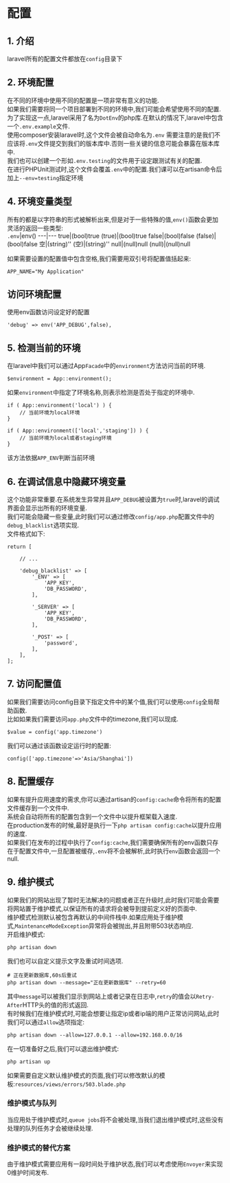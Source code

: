 # 配置  
## 1. 介绍
laravel所有的配置文件都放在`config`目录下
## 2. 环境配置  
在不同的环境中使用不同的配置是一项非常有意义的功能.  
如果我们需要将同一个项目部署到不同的环境中,我们可能会希望使用不同的配置.  
为了实现这一点,laravel采用了名为`DotEnv`的php库.在默认的情况下,laravel中包含一个`.env.example`文件.  
使用composer安装laravel时,这个文件会被自动命名为`.env`
需要注意的是我们不应该将`.env`文件提交到我们的版本库中.否则一些关键的信息可能会暴露在版本库中.  
我们也可以创建一个形如`.env.testing`的文件用于设定跟测试有关的配置.  
在进行PHPUnit测试时,这个文件会覆盖`.env`中的配置.我们课可以在artisan命令后加上`--env=testing`指定环境  
## 4. 环境变量类型  
所有的都是以字符串的形式被解析出来,但是对于一些特殊的值,`env()`函数会更加灵活的返回一些类型:  
`.env`|env()
---|---
true|(bool)true
(true)|(bool)true
false|(bool)false
(false)|(bool)false
空|(string)''
(空)|(string)''
null|(null)null
(null)|(null)null  

如果需要设置的配置值中包含空格,我们需要用双引号将配置值括起来:  
```
APP_NAME="My Application"
```
## 访问环境配置  
使用env函数访问设定好的配置
```
'debug' => env('APP_DEBUG',false),
```  
## 5. 检测当前的环境  
在laravel中我们可以通过App`Facade`中的`environment`方法访问当前的环境.  
```
$environment = App::environment();
```
如果`environment`中指定了环境名称,则表示检测是否处于指定的环境中.  
```
if ( App::environment('local') ) {
    // 当前环境为local环境
}

if ( App::environment(['local','staging']) ) {
    // 当前环境为local或者staging环境
}
```
该方法依据`APP_ENV`判断当前环境  
## 6. 在调试信息中隐藏环境变量  
这个功能非常重要.在系统发生异常并且`APP_DEBUG`被设置为`true`时,laravel的调试界面会显示出所有的环境变量.  
我们可能会隐藏一些变量,此时我们可以通过修改`config/app.php`配置文件中的`debug_blacklist`选项实现.  
文件格式如下:  
```
return [

    // ...

    'debug_blacklist' => [
        '_ENV' => [
            'APP_KEY',
            'DB_PASSWORD',
        ],

        '_SERVER' => [
            'APP_KEY',
            'DB_PASSWORD',
        ],

        '_POST' => [
            'password',
        ],
    ],
];
```  
## 7. 访问配置值  
如果我们需要访问config目录下指定文件中的某个值,我们可以使用`config`全局帮助函数.  
比如如果我们需要访问`app.php`文件中的timezone,我们可以现成.  
```
$value = config('app.timezone')
```
我们可以通过该函数设定运行时的配置:  
```
config(['app.timezone'=>'Asia/Shanghai'])
```  
## 8. 配置缓存  
如果有提升应用速度的需求,你可以通过artisan的`config:cache`命令将所有的配置文件缓存到一个文件中.  
系统会自动将所有的配置包含到一个文件中以提升框架载入速度.  
在production发布的时候,最好是执行一下`php artisan config:cache`以提升应用的速度.  
如果我们在发布的过程中执行了`config:cache`,我们需要确保所有的env函数只存在于配置文件中,一旦配置被缓存,`.env`将不会被解析,此时执行`env`函数会返回一个null.  
## 9. 维护模式  
如果我们的网站出现了暂时无法解决的问题或者正在升级时,此时我们可能会需要将网站置于维护模式,以保证所有的请求将会被导到提前定义好的页面中.  
维护模式检测默认被包含再默认的中间件栈中.如果应用处于维护模式,`MaintenanceModeException`异常将会被抛出,并且附带503状态响应.  
开启维护模式:  
```
php artisan down
```  
我们也可以自定义提示文字及重试时间选项.  
```
# 正在更新数据库,60s后重试
php artisan down --message="正在更新数据库" --retry=60
```  
其中`message`可以被我们显示到网站上或者记录在日志中,`retry`的值会以`Retry-After`HTTP头的值的形式返回.  
有时候我们在维护模式时,可能会想要让指定ip或者ip端的用户正常访问网站,此时我们可以通过`allow`选项指定:  
```
php artisan down --allow=127.0.0.1 --allow=192.168.0.0/16
```  
在一切准备好之后,我们可以退出维护模式:  
```
php artisan up
```
如果需要自定义默认维护模式的页面,我们可以修改默认的模板:`resources/views/errors/503.blade.php`  
### 维护模式与队列  
当应用处于维护模式时,`queue jobs`将不会被处理,当我们退出维护模式时,这些没有处理的队列任务才会被继续处理.  
### 维护模式的替代方案  
由于维护模式需要应用有一段时间处于维护状态,我们可以考虑使用`Envoyer`来实现0维护时间发布.  
